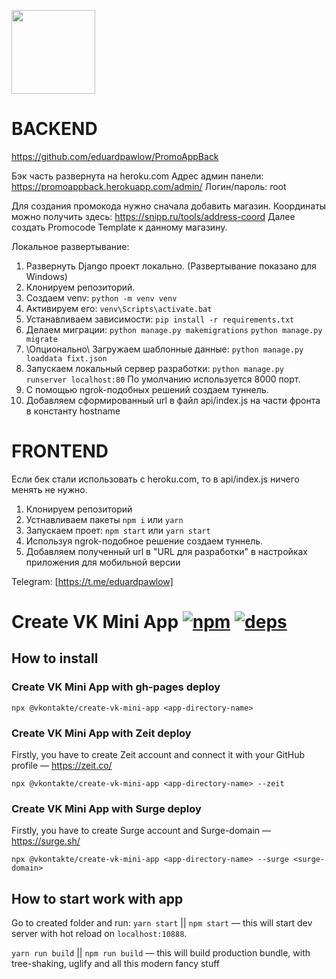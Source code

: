 [<img width="134" src="https://vk.com/images/apps/mini_apps/vk_mini_apps_logo.svg">](https://vk.com/services)

# BACKEND

https://github.com/eduardpawlow/PromoAppBack

Бэк часть развернута на heroku.com
Адрес админ панели: https://promoappback.herokuapp.com/admin/ Логин/пароль: root

Для создания промокода нужно сначала добавить магазин. Координаты можно получить здесь: https://snipp.ru/tools/address-coord
Далее создать Promocode Template к данному магазину.

Локальное развертывание:
1) Развернуть Django проект локально. (Развертывание показано для Windows)
2) Клонируем репозиторий.
3) Создаем venv: `python -m venv venv`
4) Активируем его: `venv\Scripts\activate.bat`
5) Устанавливаем зависимости: `pip install -r requirements.txt`
6) Делаем миграции: `python manage.py makemigrations` `python manage.py migrate`
7) \Опционально\ Загружаем шаблонные данные: `python manage.py loaddata fixt.json`
8) Запускаем локальный сервер разработки: `python manage.py runserver localhost:80` По умолчанию используется 8000 порт.
9) С помощью ngrok-подобных решений создаем туннель.
10) Добавляем сформированный url в файл  api/index.js на части фронта в константу hostname

# FRONTEND

Если бек стали использовать с heroku.com, то в api/index.js ничего менять не нужно.

1) Клонируем репозиторий
2) Устнавливаем пакеты `npm i` или `yarn`
3) Запускаем проет: `npm start` или `yarn start` 
3) Используя ngrok-подобное решение создаем туннель.
4) Добавляем полученный url в "URL для разработки" в настройках приложения для мобильной версии

Telegram: [https://t.me/eduardpawlow]

# Create VK Mini App [![npm][npm]][npm-url] [![deps][deps]][deps-url]

## How to install

### Create VK Mini App with gh-pages deploy

`npx @vkontakte/create-vk-mini-app <app-directory-name>`

### Create VK Mini App with Zeit deploy

Firstly, you have to create Zeit account and connect it with your GitHub profile — https://zeit.co/

`npx @vkontakte/create-vk-mini-app <app-directory-name> --zeit`

### Create VK Mini App with Surge deploy

Firstly, you have to create Surge account and Surge-domain — https://surge.sh/

`npx @vkontakte/create-vk-mini-app <app-directory-name> --surge <surge-domain>`

## How to start work with app

Go to created folder and run:
`yarn start` || `npm start` — this will start dev server with hot reload on `localhost:10888`.

`yarn run build` || `npm run build` — this will build production bundle, with tree-shaking, uglify and all this modern fancy stuff

[npm]: https://img.shields.io/npm/v/@vkontakte/create-vk-mini-app.svg
[npm-url]: https://npmjs.com/package/@vkontakte/create-vk-mini-app

[deps]: https://img.shields.io/david/vkcom/create-vk-mini-app.svg
[deps-url]: https://david-dm.org/vkcom/create-vk-mini-app
